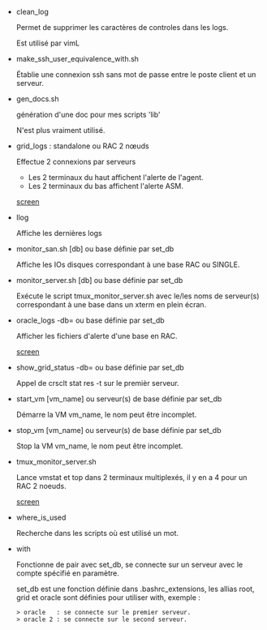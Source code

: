 - clean_log

	Permet de supprimer les caractères de controles dans les logs.

	Est utilisé par vimL

- make_ssh_user_equivalence_with.sh

	Établie une connexion ssh sans mot de passe entre le poste client et un serveur.

- gen_docs.sh

	génération d'une doc pour mes scripts 'lib'

	N'est plus vraiment utilisé.

- grid_logs : standalone ou RAC 2 nœuds

	Effectue 2 connexions par serveurs
	*	Les 2 terminaux du haut affichent l'alerte de l'agent.
	*	Les 2 terminaux du bas affichent l'alerte ASM.

	[screen]([[https://github.com/PhilippeLeroux/plescripts/wiki/screens_scripts_shell/grid_logs.png)

- llog

	Affiche les dernières logs

- monitor_san.sh [db] ou base définie par set_db

	Affiche les IOs disques correspondant à une base RAC ou SINGLE.

- monitor_server.sh [db]  ou base définie par set_db

	Exécute le script tmux_monitor_server.sh avec le/les noms de serveur(s)
	correspondant à une base dans un xterm en plein écran.

- oracle_logs -db=<str>	ou base définie par set_db

	Afficher les fichiers d'alerte d'une base en RAC.

	[screen]([[https://github.com/PhilippeLeroux/plescripts/wiki/screens_scripts_shell/oracle_logs.png)

- show_grid_status -db=<str> ou base définie par set_db

	Appel de crsclt stat res -t sur le premièr serveur.

- start_vm [vm_name] ou serveur(s) de base définie par set_db

	Démarre la VM vm_name, le nom peut être incomplet.

- stop_vm [vm_name]  ou serveur(s) de base définie par set_db

	Stop la VM vm_name, le nom peut être incomplet.

- tmux_monitor_server.sh

	Lance vmstat et top dans 2 terminaux multiplexés, il y en a 4 pour un RAC 2 noeuds.

	[screen]([[https://github.com/PhilippeLeroux/plescripts/wiki/screens_scripts_shell/tmux_monitor_server.png)

- where_is_used

	Recherche dans les scripts où est utilisé un mot.

- with

	Fonctionne de pair avec set_db, se connecte sur un serveur avec le compte
	spécifié en paramètre.

	set_db est une fonction définie dans .bashrc_extensions, les allias root, grid
	et oracle sont définies pour utiliser with, exemple :
	```
	> oracle   : se connecte sur le premier serveur.
	> oracle 2 : se connecte sur le second serveur.
	```
